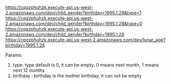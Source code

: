 
https://cqgzphuhzk.execute-api.us-west-2.amazonaws.com/dev/child_gender?birthday=1995.1.28&type=1
https://cqgzphuhzk.execute-api.us-west-2.amazonaws.com/dev/child_gender?birthday=1995.1.28&type=0
https://cqgzphuhzk.execute-api.us-west-2.amazonaws.com/dev/child_gender?birthday=1995.1.28
https://cqgzphuhzk.execute-api.us-west-2.amazonaws.com/dev/lunar_age?birthday=1995.1.28

Params:
1) type: type default is 0, it can be empty, 0 means next month, 1 means next 12 months
2) birthday : birthday is the mother birthday, it can not be empty